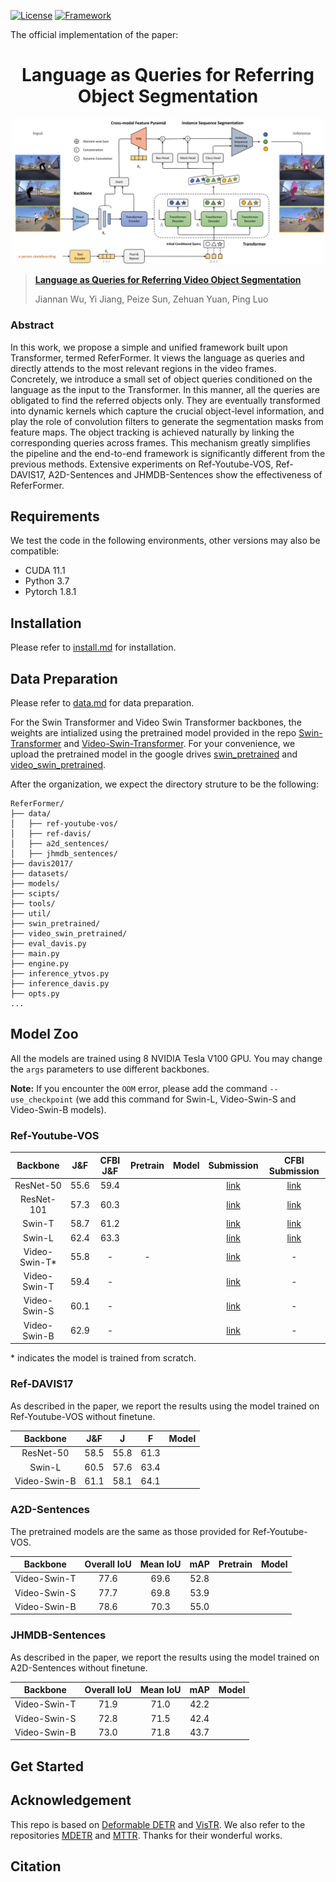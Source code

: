 [![License](https://img.shields.io/badge/License-Apache%202.0-blue.svg)](https://opensource.org/licenses/Apache-2.0)
[![Framework](https://img.shields.io/badge/PyTorch-%23EE4C2C.svg?&logo=PyTorch&logoColor=white)](https://pytorch.org/)

The official implementation of the paper: 

<div align="center">
<h1>
<b>
Language as Queries for Referring Object Segmentation
</b>
</h1>
</div>

<p align="center"><img src="docs/network.png" width="500"/></p>

> [**Language as Queries for Referring Video Object Segmentation**](todo)
>
> Jiannan Wu, Yi Jiang, Peize Sun, Zehuan Yuan, Ping Luo

### Abstract

In this work, we propose a simple and unified framework built upon Transformer, termed ReferFormer. It views the language as queries and directly attends to the most relevant regions in the video frames. Concretely, we introduce a small set of object queries conditioned on the language as the input to the Transformer. In this manner, all the queries are obligated to find the referred objects only. They are eventually transformed into dynamic kernels which capture the crucial object-level information, and play the role of convolution filters to generate the segmentation masks from feature maps. The object tracking is achieved naturally by linking the corresponding queries across frames. This mechanism greatly simplifies the pipeline and the end-to-end framework is significantly different from the previous methods. Extensive experiments on Ref-Youtube-VOS, Ref-DAVIS17, A2D-Sentences and JHMDB-Sentences show the effectiveness of ReferFormer. 

## Requirements

We test the code in the following environments, other versions may also be compatible:

- CUDA 11.1
- Python 3.7
- Pytorch 1.8.1


## Installation

Please refer to [install.md](docs/install.md) for installation.

## Data Preparation

Please refer to [data.md](docs/data.md) for data preparation.

For the Swin Transformer and Video Swin Transformer backbones, the weights are intialized using the pretrained model provided in the repo [Swin-Transformer](https://github.com/microsoft/Swin-Transformer) and [Video-Swin-Transformer](https://github.com/SwinTransformer/Video-Swin-Transformer). For your convenience, we upload the pretrained model in the google drives [swin_pretrained](https://drive.google.com/drive/u/0/folders/1QWLayukDJYAxTFk7NPwerfso3Lrx35NL) and [video_swin_pretrained](https://drive.google.com/drive/u/0/folders/19qb9VbKSjuwgxsiPI3uv06XzQkB5brYM).


After the organization, we expect the directory struture to be the following:

```
ReferFormer/
├── data/
│   ├── ref-youtube-vos/
│   ├── ref-davis/
│   ├── a2d_sentences/
│   ├── jhmdb_sentences/
├── davis2017/
├── datasets/
├── models/
├── scipts/
├── tools/
├── util/
├── swin_pretrained/
├── video_swin_pretrained/
├── eval_davis.py
├── main.py
├── engine.py
├── inference_ytvos.py
├── inference_davis.py
├── opts.py
...
```

## Model Zoo

All the models are trained using 8 NVIDIA Tesla V100 GPU. You may change the `args` parameters to use different backbones. 

**Note:** If you encounter the `OOM` error, please add the command `--use_checkpoint` (we add this command for Swin-L, Video-Swin-S and Video-Swin-B models).


### Ref-Youtube-VOS

| Backbone| J&F | CFBI J&F  | Pretrain | Model | Submission | CFBI Submission | 
| :----: | :----: | :----: | :----: | :----: | :----: | :----: | 
| ResNet-50 | 55.6 | 59.4 |  |  | [link](https://drive.google.com/file/d/1IXKu8a06ppPAVBvy4Y0UfcKhCat4HRJt/view?usp=sharing) | [link](https://drive.google.com/file/d/1VJAKZ_j7kQFpocv_vDzER47CXWwAAE8h/view?usp=sharing) |
| ResNet-101 | 57.3 | 60.3 |  |  | [link](https://drive.google.com/file/d/1cFxjVW2RlwjoVYR1M6NlkRpv9L3tPlcZ/view?usp=sharing) | [link](https://drive.google.com/file/d/1RPnFPqf7iiVypc7QbN-ev6s6xfmD-m5c/view?usp=sharing) |
| Swin-T | 58.7 | 61.2 |  |  | [link](https://drive.google.com/file/d/1eZZ-2zz0gdCwPrislGP3WKAHk-RnNY7v/view?usp=sharing) | [link](https://drive.google.com/file/d/1O9B35oieBfo7sRjxTpSyFz52J2AAHLce/view?usp=sharing) |
| Swin-L | 62.4 | 63.3 |  |  | [link](https://drive.google.com/file/d/1uxBwbKdlilaCNt-RbdcPj1LshA-WY9Q6/view?usp=sharing) | [link](https://drive.google.com/file/d/16kVmJzv5oXzk3zGcfMcb2sEiN6HTOCmW/view?usp=sharing) |
| Video-Swin-T* | 55.8 | - | - |  | [link](https://drive.google.com/file/d/18G0qIeZndacj3Y0EuyJsZFeFRWJ0_3O_/view?usp=sharing) | - |
| Video-Swin-T | 59.4 | - |  |  | [link](https://drive.google.com/file/d/1nhjvDWgMWufMGAjOKesgyLRB_-Ct6kXP/view?usp=sharing) | - |
| Video-Swin-S | 60.1 | - |  |  | [link](https://drive.google.com/file/d/1mhb0UAaJkTFYmGrwXHHJuaXVp-0BSkgm/view?usp=sharing) | - |
| Video-Swin-B | 62.9 | - |  |  | [link](https://drive.google.com/file/d/1dAQdr2RqCxYUmOVQ4jFE-vv5zavNhz7B/view?usp=sharing) | - |

\* indicates the model is trained from scratch.

### Ref-DAVIS17

As described in the paper, we report the results using the model trained on Ref-Youtube-VOS without finetune.

| Backbone| J&F | J | F | Model | 
| :----: | :----: | :----: | :----: | :----: |
| ResNet-50 | 58.5 | 55.8 | 61.3 |  |
| Swin-L | 60.5 | 57.6 | 63.4 |  |
| Video-Swin-B | 61.1 | 58.1 | 64.1 |  |


### A2D-Sentences

The pretrained models are the same as those provided for Ref-Youtube-VOS.

| Backbone| Overall IoU | Mean IoU | mAP  | Pretrain | Model |
| :----: | :----: | :----: | :----: | :----: | :----: |
| Video-Swin-T | 77.6 | 69.6 | 52.8 |  |  |
| Video-Swin-S | 77.7 | 69.8 | 53.9 |  |  |
| Video-Swin-B | 78.6 | 70.3 | 55.0 |  |  |


### JHMDB-Sentences

As described in the paper, we report the results using the model trained on A2D-Sentences without finetune.

| Backbone| Overall IoU | Mean IoU | mAP  | Model | 
| :----: | :----: | :----: | :----: | :----: | 
| Video-Swin-T | 71.9 | 71.0 | 42.2 |  |
| Video-Swin-S | 72.8 | 71.5 | 42.4 |  |
| Video-Swin-B | 73.0 | 71.8 | 43.7 |  | 


## Get Started

## Acknowledgement

This repo is based on [Deformable DETR](https://github.com/fundamentalvision/Deformable-DETR) and [VisTR](https://github.com/Epiphqny/VisTR). We also refer to the repositories [MDETR](https://github.com/ashkamath/mdetr) and [MTTR](https://github.com/mttr2021/MTTR). Thanks for their wonderful works.


## Citation
